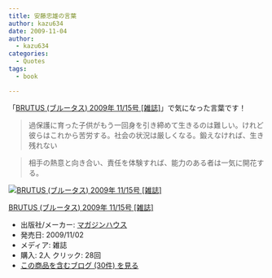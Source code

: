 ```yaml
---
title: 安藤忠雄の言葉
author: kazu634
date: 2009-11-04
author:
  - kazu634
categories:
  - Quotes
tags:
  - book

---
```

<div class="section">
<p>
    「<a href="http://d.hatena.ne.jp/asin/B002SZ3NGI" onclick="__gaTracker('send', 'event', 'outbound-article', 'http://d.hatena.ne.jp/asin/B002SZ3NGI', 'BRUTUS (ブルータス) 2009年 11/15号 [雑誌]');">BRUTUS (ブルータス) 2009年 11/15号 [雑誌]</a>」で気になった言葉です！
</p>
  
<blockquote>
<p>
      過保護に育った子供がもう一回身を引き締めて生きるのは難しい。けれど彼らはこれから苦労する。社会の状況は厳しくなる。鍛えなければ、生き残れない
</p>
</blockquote>
  
<blockquote>
<p>
      相手の熱意と向き合い、責任を体験すれば、能力のある者は一気に開花する。
</p>
</blockquote>
  
<div class="hatena-asin-detail">
<a href="http://www.amazon.co.jp/dp/B002SZ3NGI/?tag=hatena_st1-22&ascsubtag=d-7ibv" onclick="__gaTracker('send', 'event', 'outbound-article', 'http://www.amazon.co.jp/dp/B002SZ3NGI/?tag=hatena_st1-22&ascsubtag=d-7ibv', '');"><img src="https://images-na.ssl-images-amazon.com/images/I/51g7Cv4awEL._SL160_.jpg" class="hatena-asin-detail-image" alt="BRUTUS (ブルータス) 2009年 11/15号 [雑誌]" title="BRUTUS (ブルータス) 2009年 11/15号 [雑誌]" /></a></p> 
    
<div class="hatena-asin-detail-info">
<p class="hatena-asin-detail-title">
<a href="http://www.amazon.co.jp/dp/B002SZ3NGI/?tag=hatena_st1-22&ascsubtag=d-7ibv" onclick="__gaTracker('send', 'event', 'outbound-article', 'http://www.amazon.co.jp/dp/B002SZ3NGI/?tag=hatena_st1-22&ascsubtag=d-7ibv', 'BRUTUS (ブルータス) 2009年 11/15号 [雑誌]');">BRUTUS (ブルータス) 2009年 11/15号 [雑誌]</a>
</p>
      
<ul>
<li>
<span class="hatena-asin-detail-label">出版社/メーカー:</span> <a href="http://d.hatena.ne.jp/keyword/%A5%DE%A5%AC%A5%B8%A5%F3%A5%CF%A5%A6%A5%B9" onclick="__gaTracker('send', 'event', 'outbound-article', 'http://d.hatena.ne.jp/keyword/%A5%DE%A5%AC%A5%B8%A5%F3%A5%CF%A5%A6%A5%B9', 'マガジンハウス');" class="keyword">マガジンハウス</a>
</li>
<li>
<span class="hatena-asin-detail-label">発売日:</span> 2009/11/02
</li>
<li>
<span class="hatena-asin-detail-label">メディア:</span> 雑誌
</li>
<li>
<span class="hatena-asin-detail-label">購入</span>: 2人 <span class="hatena-asin-detail-label">クリック</span>: 28回
</li>
<li>
<a href="http://d.hatena.ne.jp/asin/B002SZ3NGI" onclick="__gaTracker('send', 'event', 'outbound-article', 'http://d.hatena.ne.jp/asin/B002SZ3NGI', 'この商品を含むブログ (30件) を見る');" target="_blank">この商品を含むブログ (30件) を見る</a>
</li>
</ul>
</div>
    
<div class="hatena-asin-detail-foot">
</div>
</div>
</div>
